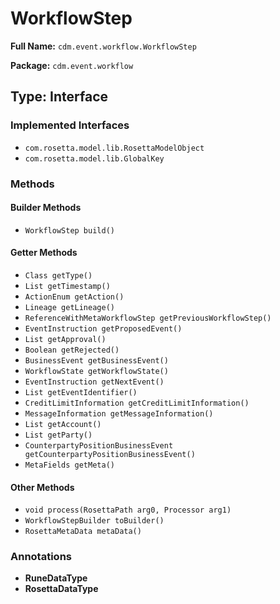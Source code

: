 # WorkflowStep

**Full Name:** `cdm.event.workflow.WorkflowStep`

**Package:** `cdm.event.workflow`

## Type: Interface

### Implemented Interfaces

- `com.rosetta.model.lib.RosettaModelObject`
- `com.rosetta.model.lib.GlobalKey`

### Methods

#### Builder Methods

- `WorkflowStep build()`

#### Getter Methods

- `Class getType()`
- `List getTimestamp()`
- `ActionEnum getAction()`
- `Lineage getLineage()`
- `ReferenceWithMetaWorkflowStep getPreviousWorkflowStep()`
- `EventInstruction getProposedEvent()`
- `List getApproval()`
- `Boolean getRejected()`
- `BusinessEvent getBusinessEvent()`
- `WorkflowState getWorkflowState()`
- `EventInstruction getNextEvent()`
- `List getEventIdentifier()`
- `CreditLimitInformation getCreditLimitInformation()`
- `MessageInformation getMessageInformation()`
- `List getAccount()`
- `List getParty()`
- `CounterpartyPositionBusinessEvent getCounterpartyPositionBusinessEvent()`
- `MetaFields getMeta()`

#### Other Methods

- `void process(RosettaPath arg0, Processor arg1)`
- `WorkflowStepBuilder toBuilder()`
- `RosettaMetaData metaData()`

### Annotations

- **RuneDataType**
- **RosettaDataType**

